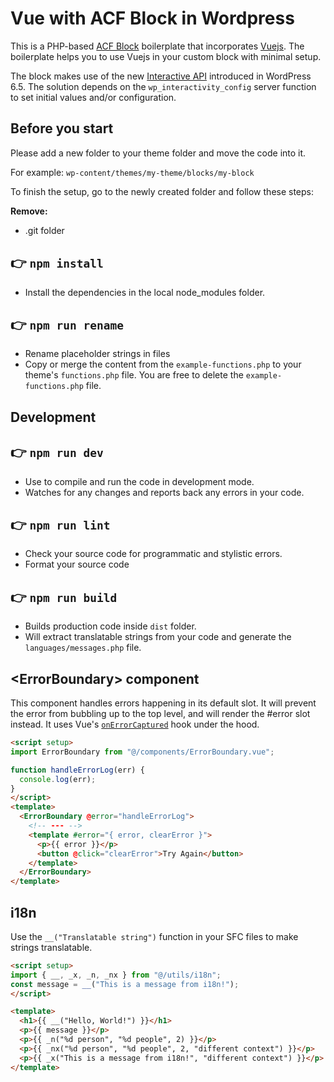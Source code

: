 # Vue with ACF Block in Wordpress

This is a PHP-based [ACF Block](https://www.advancedcustomfields.com/resources/blocks/) boilerplate that incorporates [Vuejs](https://vuejs.org).
The boilerplate helps you to use Vuejs in your custom block with minimal setup.

The block makes use of the new [Interactive API](https://developer.wordpress.org/block-editor/reference-guides/interactivity-api/api-reference/#server-functions) introduced in WordPress 6.5.
The solution depends on the `wp_interactivity_config` server function to set initial values and/or configuration.

## Before you start

Please add a new folder to your theme folder and move the code into it.

For example: `wp-content/themes/my-theme/blocks/my-block`

To finish the setup, go to the newly created folder and follow these steps:

**Remove:**
* .git folder

## 👉  `npm install`
* Install the dependencies in the local node_modules folder.

## 👉  `npm run rename`
* Rename placeholder strings in files
* Copy or merge the content from the `example-functions.php` to your theme's `functions.php` file. You are free to delete the `example-functions.php` file.

## Development

## 👉  `npm run dev`
* Use to compile and run the code in development mode.
* Watches for any changes and reports back any errors in your code.
  
## 👉  `npm run lint`
* Check your source code for programmatic and stylistic errors. 
* Format your source code

## 👉  `npm run build`
- Builds production code inside `dist` folder.
- Will extract translatable strings from your code and generate the `languages/messages.php` file.

## &lt;ErrorBoundary&gt; component

This component handles errors happening in its default slot. It will prevent the error from bubbling up to the top level, and will render the #error slot instead.
It uses Vue's [`onErrorCaptured`](https://vuejs.org/api/composition-api-lifecycle.html#onerrorcaptured) hook under the hood.

```html
<script setup>
import ErrorBoundary from "@/components/ErrorBoundary.vue";

function handleErrorLog(err) {
  console.log(err);
}
</script>
<template>
  <ErrorBoundary @error="handleErrorLog">
    <!-- --- -->
    <template #error="{ error, clearError }">
      <p>{{ error }}</p>
      <button @click="clearError">Try Again</button>
    </template>
  </ErrorBoundary>
</template>
```

## i18n

Use the `__("Translatable string")` function in your SFC files to make strings translatable.

```html
<script setup>
import { __, _x, _n, _nx } from "@/utils/i18n";
const message = __("This is a message from i18n!");
</script>

<template>
  <h1>{{ __("Hello, World!") }}</h1>
  <p>{{ message }}</p>
  <p>{{ _n("%d person", "%d people", 2) }}</p>
  <p>{{ _nx("%d person", "%d people", 2, "different context") }}</p>
  <p>{{ _x("This is a message from i18n!", "different context") }}</p>
</template>
```
